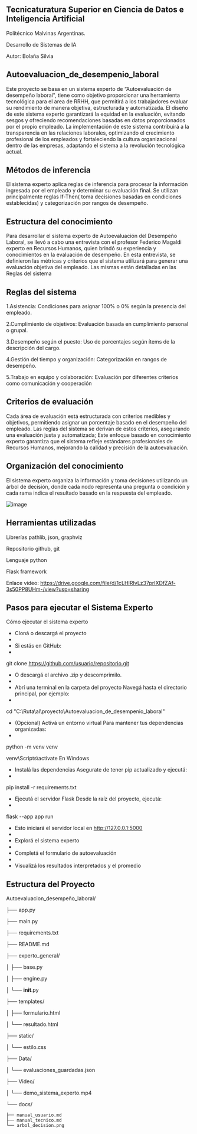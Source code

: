 ## Tecnicaturatura Superior en Ciencia de Datos e Inteligencia Artificial

Politécnico Malvinas Argentinas.

Desarrollo de Sistemas de IA

Autor: Bolaña Silvia

## Autoevaluacion_de_desempenio_laboral



Este proyecto se basa en un sistema experto de “Autoevaluación de desempeño laboral", tiene como objetivo proporcionar una herramienta tecnológica para el area de RRHH, que permitirá a los trabajadores evaluar su rendimiento de manera objetiva, estructurada y automatizada. El diseño de este sistema experto garantizará la equidad en la evaluación, evitando sesgos y ofreciendo recomendaciones basadas en datos proporcionados por el propio empleado. La implementación de este sistema contribuirá a la transparencia en las relaciones laborales, optimizando el crecimiento profesional de los empleados y fortaleciendo la cultura organizacional dentro de las empresas, adaptando el sistema a la revolución tecnológica actual.

## Métodos de inferencia

El sistema experto aplica reglas de inferencia para procesar la información ingresada por el empleado y determinar su evaluación final. Se utilizan principalmente reglas If-Then( toma decisiones basadas en condiciones establecidas) y categorización por rangos de desempeño.

## Estructura del conocimiento

Para desarrollar el sistema experto de Autoevaluación del Desempeño Laboral, se llevó a cabo una entrevista con el profesor Federico Magaldi experto en Recursos Humanos, quien brindó su experiencia y conocimientos en la evaluación de desempeño. En esta entrevista, se definieron las métricas y criterios que el sistema utilizará para generar una evaluación objetiva del empleado. Las mismas están detalladas en las Reglas del sistema 

## Reglas del sistema

   1.Asistencia: Condiciones para asignar 100% o 0% según la presencia del empleado.    

   2.Cumplimiento de objetivos: Evaluación basada en cumplimiento personal o grupal. 

   3.Desempeño según el puesto: Uso de porcentajes según ítems de la descripción del cargo.

   4.Gestión del tiempo y organización: Categorización en rangos de desempeño.

   5.Trabajo en equipo y colaboración: Evaluación por diferentes criterios como comunicación y cooperación

## Criterios de evaluación

Cada área de evaluación está estructurada con criterios medibles y objetivos, permitiendo asignar un porcentaje basado en el desempeño del empleado. Las reglas del sistema se derivan de estos criterios, asegurando una evaluación justa y automatizada; Este enfoque basado en conocimiento experto garantiza que el sistema refleje estándares profesionales de Recursos Humanos, mejorando la calidad y precisión de la autoevaluación.

## Organización del conocimiento

El sistema experto organiza la información y toma decisiones utilizando un árbol de decisión, donde cada nodo representa una pregunta o condición y cada rama indica el resultado basado en la respuesta del empleado.

![image](https://github.com/user-attachments/assets/91a86160-8d80-4a75-87dc-a925100abaf6)




## Herramientas utilizadas
Librerías pathlib, json, graphviz

Repositorio github, git

Lenguaje python

Flask framework

Enlace video: https://drive.google.com/file/d/1cLHIRIvLz37prIXDfZAf-3s50PP8UHm-/view?usp=sharing

## Pasos para ejecutar el Sistema Experto

Cómo ejecutar el sistema experto

- Cloná o descargá el proyecto
- 
- Si estás en GitHub:
- 
git clone https://github.com/usuario/repositorio.git

- O descargá el archivo .zip y descomprimilo.
- 
- Abrí una terminal en la carpeta del proyecto Navegá hasta el directorio principal, por ejemplo:
- 
cd "C:\Ruta\al\proyecto\Autoevaluacion_de_desempenio_laboral"

- (Opcional) Activá un entorno virtual Para mantener tus dependencias organizadas:
- 
python -m venv venv

venv\Scripts\activate   En Windows

- Instalá las dependencias Asegurate de tener pip actualizado y ejecutá:
- 
pip install -r requirements.txt

- Ejecutá el servidor Flask Desde la raíz del proyecto, ejecutá:
- 
flask --app app run

- Esto iniciará el servidor local en http://127.0.0.1:5000
- 
- Explorá el sistema experto
- 
- Completá el formulario de autoevaluación
- 
- Visualizá los resultados interpretados y el promedio



                                  




## Estructura del Proyecto
Autoevaluacion_desempeño_laboral/

├── app.py

├── main.py

├── requirements.txt

├── README.md

├── experto_general/

│   ├── base.py

│   ├── engine.py

│   └── __init__.py

├── templates/

│   ├── formulario.html

│   └── resultado.html

├── static/

│   └── estilo.css

├── Data/

│   └── evaluaciones_guardadas.json

├── Video/

│   └── demo_sistema_experto.mp4

└── docs/

    ├── manual_usuario.md
    ├── manual_tecnico.md
    └── arbol_decision.png

